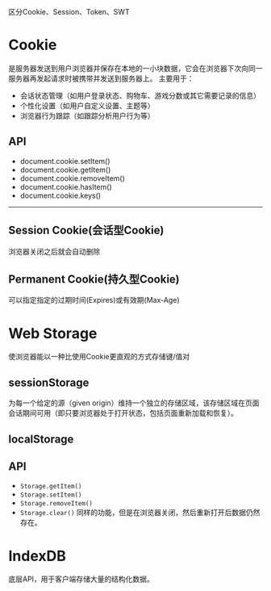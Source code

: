 区分Cookie、Session、Token、SWT
# Cookie
是服务器发送到用户浏览器并保存在本地的一小块数据，它会在浏览器下次向同一服务器再发起请求时被携带并发送到服务器上。
主要用于：
+ 会话状态管理（如用户登录状态、购物车、游戏分数或其它需要记录的信息）
+ 个性化设置（如用户自定义设置、主题等）
+ 浏览器行为跟踪（如跟踪分析用户行为等）
## API
+ document.cookie.setItem()
+ document.cookie.getItem()
+ document.cookie.removeItem()
+ document.cookie.hasItem()
+ document.cookie.keys()
---
## Session Cookie(会话型Cookie)  
浏览器关闭之后就会自动删除
## Permanent Cookie(持久型Cookie)  
可以指定指定的过期时间(Expires)或有效期(Max-Age)

# Web Storage
使浏览器能以一种比使用Cookie更直观的方式存储键/值对
## sessionStorage
 为每一个给定的源（given origin）维持一个独立的存储区域，该存储区域在页面会话期间可用（即只要浏览器处于打开状态，包括页面重新加载和恢复）。
## localStorage
## API
+ `Storage.getItem()`
+ `Storage.setItem()`
+ `Storage.removeItem()`
+ `Storage.clear()`
同样的功能，但是在浏览器关闭，然后重新打开后数据仍然存在。


# IndexDB
底层API，用于客户端存储大量的结构化数据。